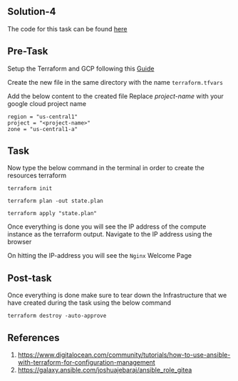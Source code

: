 ## Solution-4

The code for this task can be found [here](https://github.com/JOSHUAJEBARAJ/terraform-learning/tree/main/task-4/solution)

## Pre-Task


Setup the Terraform and GCP following this [Guide](https://cloud.google.com/community/tutorials/getting-started-on-gcp-with-terraform)


Create the new file in the same directory  with the name `terraform.tfvars` 

Add the below content to the created file Replace *project-name* with  your google cloud project name 

```
region = "us-central1"
project = "<project-name>"
zone = "us-central1-a"
```



## Task

Now type the below command in the terminal in order to create the resources terraform

```
terraform init
```

```
terraform plan -out state.plan
```

```
terraform apply "state.plan"
```


Once everything is done you will see the IP address of the compute instance as the terraform output. Navigate to the IP address using the browser

On hitting the IP-address you will see the `Nginx`  Welcome Page

## Post-task

Once everything is done make sure to tear down the Infrastructure that we have created during the task using the below command

```
terraform destroy -auto-approve
```

## References
1. https://www.digitalocean.com/community/tutorials/how-to-use-ansible-with-terraform-for-configuration-management
2. https://galaxy.ansible.com/joshuajebaraj/ansible_role_gitea